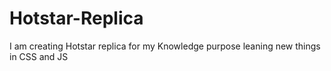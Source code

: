 # Hotstar-Replica
I am creating Hotstar replica for my Knowledge purpose leaning new things in CSS and JS
